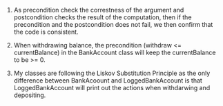 1. As precondition check the correstness of the argument and postcondition checks the result of the computation, then if the precondition and the postcondition does not fail, we then confirm that the code is consistent.

2. When withdrawing balance, the precondition (withdraw <= currentBalance) in the BankAccount class will keep the currentBalance to be >= 0.

3. My classes are following the Liskov Substitution Principle as the only difference between BankAcoount and LoggedBankAccount is that LoggedBankAccount will print out the actions when withdarwing and depositing.